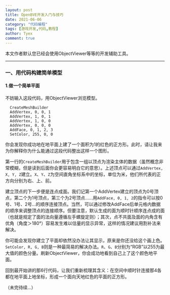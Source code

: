 ```yaml
---
layout: post
title: OpenBVE开发入门与技巧
date: 2021-06-06
category: "代码编程"
tags: [游戏开发,代码,教程]
author: Tyex
comment: true
---
```


本文作者默认您已经会使用ObjectViewer等等的开发辅助工具。

---

### 一、用代码构建简单模型

#### 1.做一个简单平面

不妨输入这段代码，用ObjectViewer浏览模型。

      CreateMeshBuilder
      AddVertex, 0, 0, 1
      AddVertex, 1, 0, 1
      AddVertex, 1, 0, 0
      AddVertex, 0, 0, 0
      AddFace, 0, 1, 2, 3
      SetColor, 255, 0, 0

你会发现你成功地在地平面上建了一个面积为1的红色的正方形。此时，请让我来为你解释你为什么能通过这段代码整出这样一个图形。

第一行的`CreateMeshBuilder`用于包含一组以顶点为渲染主体的数据（虽然概念非常模糊，但是读到后面你会更容易明白它的意思）。上述顶点可以通过`AddVertex, X, Y, Z`建立。`X`、`Y`、`Z`为空间直角坐标系中的坐标，单位为米，他们所代表的正方向分别为右、上、前。

建立顶点的下一步便是连点成面。我们记第一个AddVertex建立的顶点为0号顶点，第二个为1号顶点，第三个为2号顶点......用`AddFace, 0, 1, 2`的指令可以按0号、1号、2号...的顺序连接顶点。当然，可以通过修改AddFace后单元格内数据的顺序来调整顶点的连接顺序。但要注意，默认生成的面为顺时针顺序连点成的面（也就是规定了面的法向量遵循左手螺旋定则）；其次，点不共面及面的内角含有优角（角度＞180°）容易发生难以估量的显示异常，这样的情况建议用割补法来解决。

你可能会发现你建立了平面却依然没办法让其显示，原来是你还没给这个画上色。`SetColor, R, G, B`则是一种最简易的解决办法。`R`、`G`、`B`分别为“RGB”以255为最大值的颜色分量。刷新ObjectViewer，你会成功地看到自己上了这个颜色地平面。

回到最开始讲的那6行代码，让我们重新梳理其含义：在空间中顺时针连接那4各都在地平面上地坐标，形成一个面向天地红色的平面的正方形。

（未完待续...）